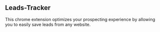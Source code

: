 ## Leads-Tracker

This chrome extension optimizes your prospecting experience by allowing you to easily save leads from any website. 
